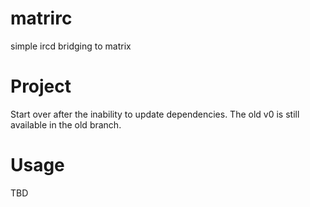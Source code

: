 # matrirc

simple ircd bridging to matrix

# Project

Start over after the inability to update dependencies.
The old v0 is still available in the old branch.

# Usage

TBD
